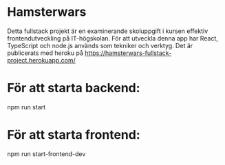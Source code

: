 # Hamsterwars
Detta fullstack projekt är en examinerande skoluppgift i kursen effektiv frontendutveckling på IT-högskolan. För att utveckla denna app har React, TypeScript och node.js används som tekniker och verktyg. Det är publicerats med heroku på https://hamsterwars-fullstack-project.herokuapp.com/

# För att starta backend:
npm run start

# För att starta frontend:
npm run start-frontend-dev

